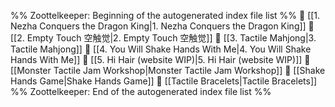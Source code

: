%% Zoottelkeeper: Beginning of the autogenerated index file list  %%
📄 [[1. Nezha Conquers the Dragon King|1. Nezha Conquers the Dragon King]]
📄 [[2. Empty Touch 空触觉|2. Empty Touch 空触觉]]
📄 [[3. Tactile Mahjong|3. Tactile Mahjong]]
📄 [[4. You Will Shake Hands With Me|4. You Will Shake Hands With Me]]
📄 [[5. Hi Hair (website WIP)|5. Hi Hair (website WIP)]]
📄 [[Monster Tactile Jam Workshop|Monster Tactile Jam Workshop]]
📄 [[Shake Hands Game|Shake Hands Game]]
📄 [[Tactile Bracelets|Tactile Bracelets]]
%% Zoottelkeeper: End of the autogenerated index file list  %%
